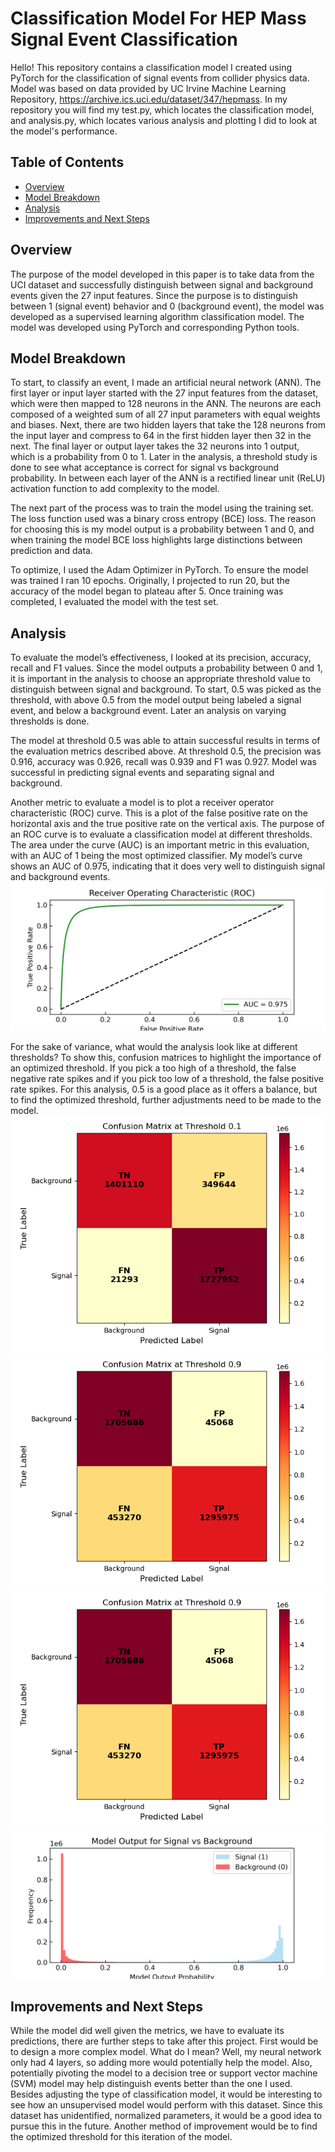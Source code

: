# Classification Model For HEP Mass Signal Event Classification
Hello! This repository contains a classification model I created using PyTorch for the classification of signal events from collider physics data. Model was based on data provided by UC Irvine Machine Learning Repository, https://archive.ics.uci.edu/dataset/347/hepmass. In my repository you will find my test.py, which locates the classification model, and analysis.py, which locates various analysis and plotting I did to look at the model's performance.
## Table of Contents
- [Overview](#Overview)
- [Model Breakdown](#modelbreakdown)
- [Analysis](#analysis)
- [Improvements and Next Steps](#improvementsandnextsteps)
## Overview
The purpose of the model developed in this paper is to take data from the UCI dataset and successfully distinguish between signal and background events given the 27 input features. Since the purpose is to distinguish between 1 (signal event) behavior and 0 (background event), the model was developed as a supervised learning algorithm classification model. The model was developed using PyTorch and corresponding Python tools.
## Model Breakdown
  To start, to classify an event, I made an artificial neural network (ANN). The first layer or input layer started with the 27 input features from the dataset, which were then mapped to 128 neurons in the ANN. The neurons are each composed of a weighted sum of all 27 input parameters with equal weights and biases. Next, there are two hidden layers that take the 128 neurons from the input layer and compress to 64 in the first hidden layer then 32 in the next. The final layer or output layer takes the 32 neurons into 1 output, which is a probability from 0 to 1. Later in the analysis, a threshold study is done to see what acceptance is correct for signal vs background probability. In between each layer of the ANN is a rectified linear unit (ReLU) activation function to add complexity to the model.

  The next part of the process was to train the model using the training set. The loss function used was a binary cross entropy (BCE) loss. The reason for choosing this is my model output is a probability between 1 and 0, and when training the model BCE loss highlights large distinctions between prediction and data. 

  To optimize, I used the Adam Optimizer in PyTorch. To ensure the model was trained I ran 10 epochs. Originally, I projected to run 20, but the accuracy of the model began to plateau after 5. Once training was completed, I evaluated the model with the test set. 
## Analysis
  To evaluate the model’s effectiveness, I looked at its precision, accuracy, recall and F1 values. Since the model outputs a probability between 0 and 1, it is important in the analysis to choose an appropriate threshold value to distinguish between signal and background. To start, 0.5 was picked as the threshold, with above 0.5 from the model output being labeled a signal event, and below a background event. Later an analysis on varying thresholds is done. 

  The model at threshold 0.5 was able to attain successful results in terms of the evaluation metrics described above. At threshold 0.5, the precision was 0.916, accuracy was 0.926, recall was 0.939 and F1 was 0.927. Model was successful in predicting signal events and separating signal and background.

  Another metric to evaluate a model is to plot a receiver operator characteristic (ROC) curve. This is a plot of the false positive rate on the horizontal axis and the true positive rate on the vertical axis. The purpose of an ROC curve is to evaluate a classification model at different thresholds. The area under the curve (AUC) is an important metric in this evaluation, with an AUC of 1 being the most optimized classifier. My model’s curve shows an AUC of 0.975, indicating that it does very well to distinguish signal and background events. 
  ![ROC Curve](ROC.png)

  For the sake of variance, what would the analysis look like at different thresholds? To show this, confusion matrices to highlight the importance of an optimized threshold. If you pick a too high of a threshold, the false negative rate spikes and if you pick too low of a threshold, the false positive rate spikes. For this analysis, 0.5 is a good place as it offers a balance, but to find the optimized threshold, further adjustments need to be made to the model. 
  ![CM 0.1](cm_0.1.png)
  ![CM 0.5](cm_0.9.png)
  ![CM 0.9](cm_0.9.png)
  ![Histogram](histogram_signal_background.png)
## Improvements and Next Steps
While the model did well given the metrics, we have to evaluate its predictions, there are further steps to take after this project. First would be to design a more complex model. What do I mean? Well, my neural network only had 4 layers, so adding more would potentially help the model. Also, potentially pivoting the model to a decision tree or support vector machine (SVM) model may help distinguish events better than the one I used. Besides adjusting the type of classification model, it would be interesting to see how an unsupervised model would perform with this dataset. Since this dataset has unidentified, normalized parameters, it would be a good idea to pursue this in the future. Another method of improvement would be to find the optimized threshold for this iteration of the model. 
